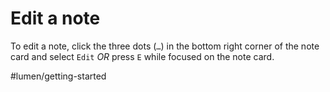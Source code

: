 # Edit a note

To edit a note, click the three dots (`…`) in the bottom right corner of the note card and select `Edit` _OR_ press `E` while focused on the note card.

#lumen/getting-started